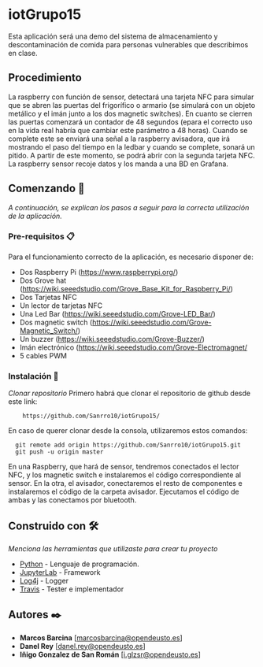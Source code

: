 # iotGrupo15

Esta aplicación será una demo del sistema de almacenamiento y descontaminación de comida para personas vulnerables que describimos en clase.

## Procedimiento

La raspberry con función de sensor, detectará una tarjeta NFC para simular que se abren las puertas del frigorífico o armario (se simulará con un objeto metálico y el imán junto a los dos magnetic switches). En cuanto se cierren las puertas comenzará un contador de 48 segundos (epara el correcto uso en la vida real habría que cambiar este parámetro a 48 horas).
Cuando se complete este se enviará una señal a la raspberry avisadora, que irá mostrando el paso del tiempo en la ledbar y cuando se complete, sonará un pitido. A partir de este momento, se podrá abrir con la segunda tarjeta NFC.
La raspberry sensor recoje datos y los manda a una BD en Grafana.

## Comenzando 🚀

_A continuación, se explican los pasos a seguir para la correcta utilización de la aplicación._


### Pre-requisitos 📋

Para el funcionamiento correcto de la aplicación, es necesario disponer de:
  - Dos Raspberry Pi (https://www.raspberrypi.org/)
  - Dos Grove hat (https://wiki.seeedstudio.com/Grove_Base_Kit_for_Raspberry_Pi/)
  - Dos Tarjetas NFC
  - Un lector de tarjetas NFC
  - Una Led Bar (https://wiki.seeedstudio.com/Grove-LED_Bar/)
  - Dos magnetic switch (https://wiki.seeedstudio.com/Grove-Magnetic_Switch/)
  - Un buzzer (https://wiki.seeedstudio.com/Grove-Buzzer/)
  - Imán electrónico (https://wiki.seeedstudio.com/Grove-Electromagnet/
  - 5 cables PWM

### Instalación 🔧

_Clonar repositorio_
  Primero habrá que clonar el repositorio de github desde este link:
```
    https://github.com/Sanrro10/iotGrupo15/
```
  En caso de querer clonar desde la consola, utilizaremos estos comandos:
```
  git remote add origin https://github.com/Sanrro10/iotGrupo15.git
  git push -u origin master
  ```
  
En una Raspberry, que hará de sensor, tendremos conectados el lector NFC, y los magnetic switch e instalaremos el código correspondiente al sensor. 
En la otra, el avisador, conectaremos el resto de componentes e instalaremos el código de la carpeta avisador.
Ejecutamos el código de ambas y las conectamos por bluetooth.

## Construido con 🛠️

_Menciona las herramientas que utilizaste para crear tu proyecto_

* [Python](https://es.python.org) - Lenguaje de programación.
* [JupyterLab](https://jupyter.org) - Framework
* [Log4j](https://logging.apache.org/log4j/2.x/) - Logger
* [Travis](https://travis-ci.org/) - Tester e implementador


## Autores ✒️

* **Marcos Barcina**  [marcosbarcina@opendeusto.es]
* **Danel Rey**  [danel.rey@opendeusto.es]
* **Iñigo Gonzalez de San Román** [i.glzsr@opendeusto.es]
